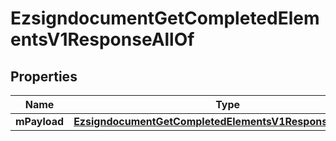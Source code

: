 

# EzsigndocumentGetCompletedElementsV1ResponseAllOf

## Properties

Name | Type | Description | Notes
------------ | ------------- | ------------- | -------------
**mPayload** | [**EzsigndocumentGetCompletedElementsV1ResponseMPayload**](EzsigndocumentGetCompletedElementsV1ResponseMPayload.md) |  | 





